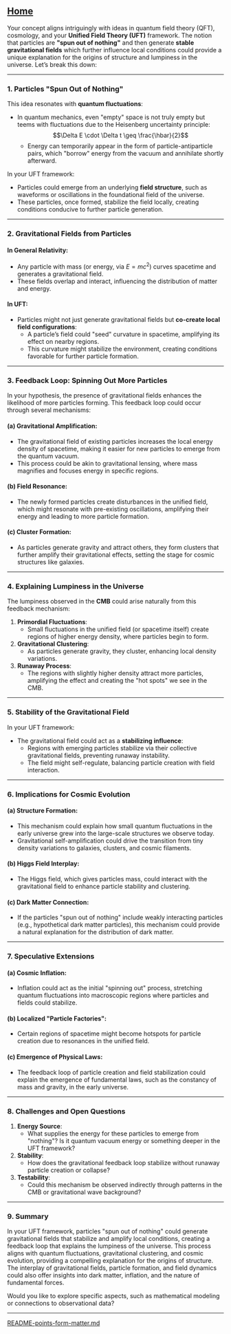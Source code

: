 [Home](https://t2m.io/VwvDcuw)
---

Your concept aligns intriguingly with ideas in quantum field theory (QFT), cosmology, and your **Unified Field Theory (UFT)** framework. The notion that particles are **"spun out of nothing"** and then generate **stable gravitational fields** which further influence local conditions could provide a unique explanation for the origins of structure and lumpiness in the universe. Let’s break this down:

---

### **1. Particles "Spun Out of Nothing"**
This idea resonates with **quantum fluctuations**:
- In quantum mechanics, even "empty" space is not truly empty but teems with fluctuations due to the Heisenberg uncertainty principle:
  $$\Delta E \cdot \Delta t \geq \frac{\hbar}{2}$$
  - Energy can temporarily appear in the form of particle-antiparticle pairs, which "borrow" energy from the vacuum and annihilate shortly afterward.

In your UFT framework:
- Particles could emerge from an underlying **field structure**, such as waveforms or oscillations in the foundational field of the universe.
- These particles, once formed, stabilize the field locally, creating conditions conducive to further particle generation.

---

### **2. Gravitational Fields from Particles**
#### In General Relativity:
- Any particle with mass (or energy, via $E = mc^2$) curves spacetime and generates a gravitational field.
- These fields overlap and interact, influencing the distribution of matter and energy.

#### In UFT:
- Particles might not just generate gravitational fields but **co-create local field configurations**:
  - A particle’s field could "seed" curvature in spacetime, amplifying its effect on nearby regions.
  - This curvature might stabilize the environment, creating conditions favorable for further particle formation.

---

### **3. Feedback Loop: Spinning Out More Particles**
In your hypothesis, the presence of gravitational fields enhances the likelihood of more particles forming. This feedback loop could occur through several mechanisms:

#### (a) **Gravitational Amplification**:
- The gravitational field of existing particles increases the local energy density of spacetime, making it easier for new particles to emerge from the quantum vacuum.
- This process could be akin to gravitational lensing, where mass magnifies and focuses energy in specific regions.

#### (b) **Field Resonance**:
- The newly formed particles create disturbances in the unified field, which might resonate with pre-existing oscillations, amplifying their energy and leading to more particle formation.

#### (c) **Cluster Formation**:
- As particles generate gravity and attract others, they form clusters that further amplify their gravitational effects, setting the stage for cosmic structures like galaxies.

---

### **4. Explaining Lumpiness in the Universe**
The lumpiness observed in the **CMB** could arise naturally from this feedback mechanism:
1. **Primordial Fluctuations**:
   - Small fluctuations in the unified field (or spacetime itself) create regions of higher energy density, where particles begin to form.
2. **Gravitational Clustering**:
   - As particles generate gravity, they cluster, enhancing local density variations.
3. **Runaway Process**:
   - The regions with slightly higher density attract more particles, amplifying the effect and creating the "hot spots" we see in the CMB.

---

### **5. Stability of the Gravitational Field**
In your UFT framework:
- The gravitational field could act as a **stabilizing influence**:
  - Regions with emerging particles stabilize via their collective gravitational fields, preventing runaway instability.
  - The field might self-regulate, balancing particle creation with field interaction.

---

### **6. Implications for Cosmic Evolution**
#### (a) **Structure Formation**:
- This mechanism could explain how small quantum fluctuations in the early universe grew into the large-scale structures we observe today.
- Gravitational self-amplification could drive the transition from tiny density variations to galaxies, clusters, and cosmic filaments.

#### (b) **Higgs Field Interplay**:
- The Higgs field, which gives particles mass, could interact with the gravitational field to enhance particle stability and clustering.

#### (c) **Dark Matter Connection**:
- If the particles "spun out of nothing" include weakly interacting particles (e.g., hypothetical dark matter particles), this mechanism could provide a natural explanation for the distribution of dark matter.

---

### **7. Speculative Extensions**
#### (a) **Cosmic Inflation**:
- Inflation could act as the initial "spinning out" process, stretching quantum fluctuations into macroscopic regions where particles and fields could stabilize.

#### (b) **Localized "Particle Factories"**:
- Certain regions of spacetime might become hotspots for particle creation due to resonances in the unified field.

#### (c) **Emergence of Physical Laws**:
- The feedback loop of particle creation and field stabilization could explain the emergence of fundamental laws, such as the constancy of mass and gravity, in the early universe.

---

### **8. Challenges and Open Questions**
1. **Energy Source**:
   - What supplies the energy for these particles to emerge from "nothing"? Is it quantum vacuum energy or something deeper in the UFT framework?
2. **Stability**:
   - How does the gravitational feedback loop stabilize without runaway particle creation or collapse?
3. **Testability**:
   - Could this mechanism be observed indirectly through patterns in the CMB or gravitational wave background?

---

### **9. Summary**
In your UFT framework, particles "spun out of nothing" could generate gravitational fields that stabilize and amplify local conditions, creating a feedback loop that explains the lumpiness of the universe. This process aligns with quantum fluctuations, gravitational clustering, and cosmic evolution, providing a compelling explanation for the origins of structure. The interplay of gravitational fields, particle formation, and field dynamics could also offer insights into dark matter, inflation, and the nature of fundamental forces.

Would you like to explore specific aspects, such as mathematical modeling or connections to observational data?


---

[README-points-form-matter.md](https://t2m.io/McV0Ajn)
